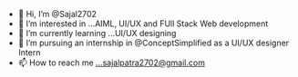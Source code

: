 - 👋 Hi, I’m @Sajal2702
- 👀 I’m interested in ...AIML, UI/UX and FUll Stack Web development
- 🌱 I’m currently learning ...UI/UX designing
- 💞️ I’m pursuing an internship in @ConceptSimplified as a UI/UX designer Intern
- 📫 How to reach me ...sajalpatra2702@gmail.com

<!---
Sajal2702/Sajal2702 is a ✨ special ✨ repository because its `README.md` (this file) appears on your GitHub profile.
You can click the Preview link to take a look at your changes.
--->
